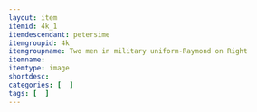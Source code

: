 ```yaml
---
layout: item
itemid: 4k_1
itemdescendant: petersime
itemgroupid: 4k
itemgroupname: Two men in military uniform-Raymond on Right
itemname: 
itemtype: image
shortdesc: 
categories: [  ]
tags: [  ]
---
```







